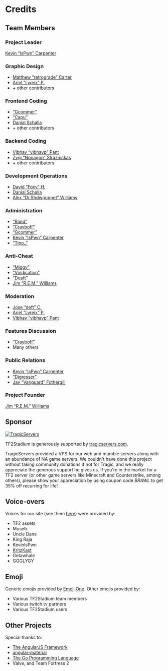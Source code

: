 # Credits

## Team Members

### Project Leader

[Kevin “IsPwn” Carpenter](https://steamcommunity.com/profiles/76561198027325929)

### Graphic Design

* [Matthew “retrograde” Carter](https://steamcommunity.com/profiles/76561198085994924/)
* [Ariel “Lyreix” P.](https://steamcommunity.com/profiles/76561198016373754)
* \+ other contributors

### Frontend Coding

* [“Gcommer”](https://steamcommunity.com/profiles/76561197993836391)
* [“Capu”](https://steamcommunity.com/profiles/76561198044857348/)
* [Danial Schalla](https://steamcommunity.com/profiles/76561198118294541/)
* \+ other contributors

### Backend Coding

* [Vibhav “vibhavp” Pant](https://steamcommunity.com/profiles/76561198038988384)
* [Zygi “Nonagon” Straznickas](https://steamcommunity.com/profiles/76561197999073985)
* \+ other contributors

### Development Operations

* [David “Foxy” H.](https://steamcommunity.com/profiles/76561197985830365/)
* [Danial Schalla](https://steamcommunity.com/profiles/76561198118294541/)
* [Alex “Dr.Shdwpuppet” Williams](https://steamcommunity.com/id/shdwpuppet/)

### Administration

* [“Rand”](https://steamcommunity.com/profiles/76561198043745557)
* [“Crayboff”](https://steamcommunity.com/profiles/76561198000009691)
* [“Gcommer”](https://steamcommunity.com/profiles/76561197993836391)
* [Kevin “IsPwn” Carpenter](https://steamcommunity.com/profiles/76561198027325929)
* [“Tino_”](https://steamcommunity.com/profiles/76561198020662852)

### Anti-Cheat

* [“Miggy”](https://steamcommunity.com/profiles/76561197968377396/)
* [“Vindication”](https://steamcommunity.com/profiles/76561198036267748)
* [“Deaft”](https://steamcommunity.com/profiles/76561198037994630/)
* [Jim “R.E.M.” Williams](https://steamcommunity.com/profiles/76561198016790006/)

### Moderation

* [Jose “deft” C.](https://steamcommunity.com/profiles/76561198093435253)
* [Ariel “Lyreix” P.](https://steamcommunity.com/profiles/76561198016373754/)
* [Vibhav “vibhavp” Pant](https://steamcommunity.com/profiles/76561198038988384)

### Features Discussion

* [“Crayboff”](https://steamcommunity.com/profiles/76561198000009691)
* Many others

### Public Relations

* [Kevin “IsPwn” Carpenter](https://steamcommunity.com/profiles/76561198027325929)
* [“Digresser”](https://steamcommunity.com/profiles/76561198016426367)
* [Jay “Vanguard” Fothergill](https://steamcommunity.com/profiles/76561198047511390)

### Project Founder

[Jim “R.E.M.” Williams](https://steamcommunity.com/profiles/76561198016790006/)

## Sponsor

[![TragicServers](/assets/img/logos/tragicservers.png)](https://www.tragicservers.com/link.php?id=28)

TF2Stadium is generously supported by
[tragicservers.com](https://www.tragicservers.com/link.php?id=28).

TragicServers provided a VPS for our web and mumble servers along with
an abundance of NA game servers. We couldn't have done this project
without taking community donations if not for Tragic, and we really
appreciate the generous support he gives us. If you're in the market
for a TF2 server (or other game servers like Minecraft and
Counterstrike, among others), please show your appreciation by using
coupon code *BRAWL* to get 35% off recurring for life!

## Voice-overs

Voices for our site (see them [here](/settings/sound)) were provided by:

* TF2 assets
* Muselk
* Uncle Dane
* King Raja
* KevinIsPwn
* [KritzKast](http://www.kritzkast.com/)
* Getawhale
* GGGLYGY

## Emoji

Generic emojis provided by [Emoji One](http://emojione.com/). Other
emojis provided by:

* Various TF2Stadium team members
* Various twitch.tv partners
* Various TF2Stadium users

## Other Projects

Special thanks to:

* [The AngularJS Framework](https://angularjs.org/)
* [angular-material](https://material.angularjs.org/latest/)
* [The Go Programming Language](https://golang.org)
* Valve, and Team Fortress 2
